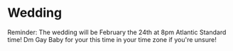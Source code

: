 # Wedding

Reminder: The wedding will be February the 24th at 8pm Atlantic Standard time! Dm Gay Baby for your this time in your time zone if you're unsure!
